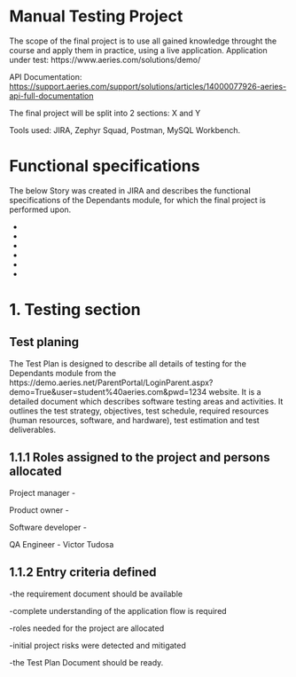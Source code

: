 <h1> Manual Testing Project </h1>

<p> The scope of the final project is to use all gained knowledge throught the course and apply them in practice, using a live application.
  Application under test: https://www.aeries.com/solutions/demo/
  
  API Documentation: https://support.aeries.com/support/solutions/articles/14000077926-aeries-api-full-documentation
  
  The final project will be split into 2 sections:  X and Y
  
  Tools used: JIRA, Zephyr Squad, Postman, MySQL Workbench.

<h1> Functional specifications </h1>

<p> The below Story was created in JIRA and describes the functional specifications of the Dependants module, for which the final project is performed upon. </p>

-
-
-
-
-
-

<h1> 1. Testing section </h1>

<h2> Test planing </h2>

<p>
 The Test Plan is designed to describe all details of testing for the Dependants module from the https://demo.aeries.net/ParentPortal/LoginParent.aspx?demo=True&user=student%40aeries.com&pwd=1234 website.
 It is a detailed document which describes software testing areas and activities. It outlines the test strategy, objectives, test schedule, required resources (human resources, software, and hardware), test estimation and test deliverables.
</p>

   <h2> 1.1.1 Roles assigned to the project and persons allocated </h2>
  <p>
  Project manager - 
  
  Product owner - 
  
  Software developer - 
  
  QA Engineer - Victor Tudosa
  </p>
  
   <h2> 1.1.2 Entry criteria defined </h2>
 <p>  
  -the requirement document should be available
  
  -complete understanding of the application flow is required
  
  -roles needed for the project are allocated
  
  -initial project risks were detected and mitigated
  
  -the Test Plan Document should be ready.
  </p>


